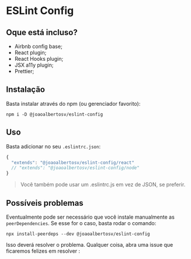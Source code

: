 # ESLint Config 

## Oque está incluso?

- Airbnb config base;
- React plugin;
- React Hooks plugin;
- JSX a11y plugin;
- Prettier;

## Instalação

Basta instalar através do npm (ou gerenciador favorito):

```shell
npm i -D @joaoalbertosv/eslint-config 
```

## Uso

Basta adicionar no seu `.eslintrc.json`:

```javascript
{
  "extends": "@joaoalbertosv/eslint-config/react"
  // "extends": "@joaoalbertosv/eslint-config/node"
}
```
> Você também pode usar um .eslintrc.js em vez de JSON, se preferir.

## Possíveis problemas

Eventualmente pode ser necessário que você instale manualmente as `peerDependencies`.
Se esse for o caso, basta rodar o comando:

```shell
npx install-peerdeps --dev @joaoalbertosv/eslint-config
```

Isso deverá resolver o problema. Qualquer coisa, abra uma issue que ficaremos felizes em resolver :
